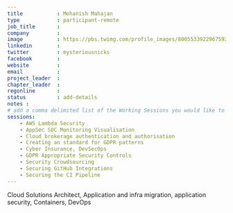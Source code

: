 ```yaml
---
title           : Mohanish Mahajan
type            : participant-remote
job_title       :
company         :
image           : https://pbs.twimg.com/profile_images/800553392296759296/G4h7vRhk_400x400.jpg
linkedin        :
twitter         : mysteriousnicks
facebook        :
website         :
email           :
project_leader  :
chapter_leader  :
regonline       :
status          : add-details
notes :
# add a comma delimited list of the Working Sessions you would like to attend in the meta above (use the session's title) e.g. sessions: Security Playbooks Diagrams, Hackathon Daily Sessions
sessions:
    - AWS Lambda Security
    - AppSec SOC Monitoring Visualisation
    - Cloud brokerage authentication and authorisation
    - Creating an standard for GDPR patterns
    - Cyber Insurance, DevSecOps
    - GDPR Appropriate Security Controls
    - Security Crowdsourcing
    - Securing GitHub Integrations
    - Securing the CI Pipeline
---
```


Cloud Solutions Architect, Application and infra migration, application security, Containers, DevOps

